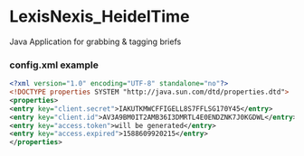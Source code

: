 # LexisNexis_HeidelTime
Java Application for grabbing &amp; tagging briefs
### config.xml example
```xml
<?xml version="1.0" encoding="UTF-8" standalone="no"?>
<!DOCTYPE properties SYSTEM "http://java.sun.com/dtd/properties.dtd">
<properties>
<entry key="client.secret">IAKUTKMWCFFIGELL8S7FFLSG170Y45</entry>
<entry key="client.id">AV3A9BM0IT2AMB36I3DMRTL4E0ENDZNK7J0KGDWL</entry>
<entry key="access.token">will be generated</entry>
<entry key="access.expired">1588609920215</entry>
</properties>
```
